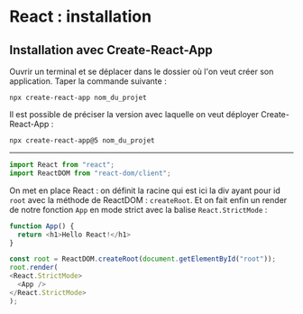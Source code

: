 # React : installation

## Installation avec Create-React-App

Ouvrir un terminal et se déplacer dans le dossier où l'on veut créer son application. Taper la commande suivante :

`npx create-react-app nom_du_projet`

Il est possible de préciser la version avec laquelle on veut déployer Create-React-App :

``npx create-react-app@5 nom_du_projet``

---

```js
import React from "react";
import ReactDOM from "react-dom/client";
```

On met en place React : on définit la racine qui est ici la div ayant pour id `root` avec la méthode de ReactDOM : `createRoot`. Et on fait enfin un render de notre fonction `App` en mode strict avec la balise `React.StrictMode` :

```js
function App() {
  return <h1>Hello React!</h1>
}

const root = ReactDOM.createRoot(document.getElementById("root"));
root.render(
<React.StrictMode>
  <App />
</React.StrictMode>
);
```
